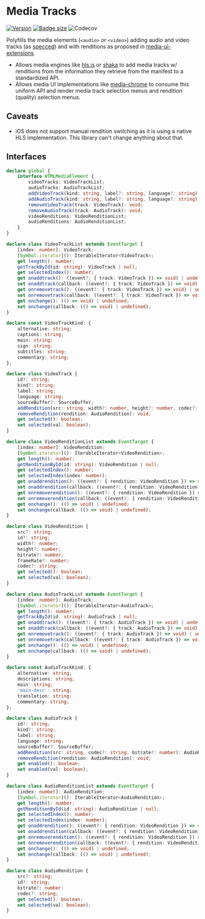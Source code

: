 # Media Tracks

[![Version](https://img.shields.io/npm/v/media-tracks?style=flat-square)](https://www.npmjs.com/package/media-tracks) 
[![Badge size](https://img.badgesize.io/https://cdn.jsdelivr.net/npm/media-tracks/+esm?compression=gzip&label=gzip&style=flat-square)](https://cdn.jsdelivr.net/npm/media-tracks/+esm)
![Codecov](https://img.shields.io/codecov/c/github/muxinc/media-tracks?style=flat-square)


Polyfills the media elements (`<audio>` or `<video>`) adding audio and video tracks (as [specced](https://html.spec.whatwg.org/multipage/media.html#media-resources-with-multiple-media-tracks)) and with renditions as proposed in [media-ui-extensions](https://github.com/video-dev/media-ui-extensions).

- Allows media engines like [hls.js](https://github.com/video-dev/hls.js)
or [shaka](https://github.com/shaka-project/shaka-player) to add media tracks w/
renditions from the information they retrieve from the manifest to a standardized
API.
- Allows media UI implementations like [media-chrome](https://github.com/muxinc/media-chrome) to consume this uniform API and render media track selection menus
and rendition (quality) selection menus.


## Caveats

- iOS does not support manual rendition switching as it is using a native
  HLS implementation. This library can't change anything about that. 

## Interfaces

```ts
declare global {
    interface HTMLMediaElement {
        videoTracks: VideoTrackList;
        audioTracks: AudioTrackList;
        addVideoTrack(kind: string, label?: string, language?: string): VideoTrack;
        addAudioTrack(kind: string, label?: string, language?: string): AudioTrack;
        removeVideoTrack(track: VideoTrack): void;
        removeAudioTrack(track: AudioTrack): void;
        videoRenditions: VideoRenditionList;
        audioRenditions: AudioRenditionList;
    }
}

declare class VideoTrackList extends EventTarget {
    [index: number]: VideoTrack;
    [Symbol.iterator](): IterableIterator<VideoTrack>;
    get length(): number;
    getTrackById(id: string): VideoTrack | null;
    get selectedIndex(): number;
    get onaddtrack(): ((event?: { track: VideoTrack }) => void) | undefined;
    set onaddtrack(callback: ((event?: { track: VideoTrack }) => void) | undefined);
    get onremovetrack(): ((event?: { track: VideoTrack }) => void) | undefined;
    set onremovetrack(callback: ((event?: { track: VideoTrack }) => void) | undefined);
    get onchange(): (() => void) | undefined;
    set onchange(callback: (() => void) | undefined);
}

declare const VideoTrackKind: {
    alternative: string;
    captions: string;
    main: string;
    sign: string;
    subtitles: string;
    commentary: string;
};

declare class VideoTrack {
    id?: string;
    kind?: string;
    label: string;
    language: string;
    sourceBuffer?: SourceBuffer;
    addRendition(src: string, width?: number, height?: number, codec?: string, bitrate?: number, frameRate?: number): VideoRendition;
    removeRendition(rendition: AudioRendition): void;
    get selected(): boolean;
    set selected(val: boolean);
}

declare class VideoRenditionList extends EventTarget {
    [index: number]: VideoRendition;
    [Symbol.iterator](): IterableIterator<VideoRendition>;
    get length(): number;
    getRenditionById(id: string): VideoRendition | null;
    get selectedIndex(): number;
    set selectedIndex(index: number);
    get onaddrendition(): ((event?: { rendition: VideoRendition }) => void) | undefined;
    set onaddrendition(callback: ((event?: { rendition: VideoRendition }) => void) | undefined);
    get onremoverendition(): ((event?: { rendition: VideoRendition }) => void) | undefined;
    set onremoverendition(callback: ((event?: { rendition: VideoRendition }) => void) | undefined);
    get onchange(): (() => void) | undefined;
    set onchange(callback: (() => void) | undefined);
}

declare class VideoRendition {
    src?: string;
    id?: string;
    width?: number;
    height?: number;
    bitrate?: number;
    frameRate?: number;
    codec?: string;
    get selected(): boolean;
    set selected(val: boolean);
}

declare class AudioTrackList extends EventTarget {
    [index: number]: AudioTrack;
    [Symbol.iterator](): IterableIterator<AudioTrack>;
    get length(): number;
    getTrackById(id: string): AudioTrack | null;
    get onaddtrack(): ((event?: { track: AudioTrack }) => void) | undefined;
    set onaddtrack(callback: ((event?: { track: AudioTrack }) => void) | undefined);
    get onremovetrack(): ((event?: { track: AudioTrack }) => void) | undefined;
    set onremovetrack(callback: ((event?: { track: AudioTrack }) => void) | undefined);
    get onchange(): (() => void) | undefined;
    set onchange(callback: (() => void) | undefined);
}

declare const AudioTrackKind: {
    alternative: string;
    descriptions: string;
    main: string;
    'main-desc': string;
    translation: string;
    commentary: string;
};

declare class AudioTrack {
    id?: string;
    kind?: string;
    label: string;
    language: string;
    sourceBuffer?: SourceBuffer;
    addRendition(src: string, codec?: string, bitrate?: number): AudioRendition;
    removeRendition(rendition: AudioRendition): void;
    get enabled(): boolean;
    set enabled(val: boolean);
}

declare class AudioRenditionList extends EventTarget {
    [index: number]: AudioRendition;
    [Symbol.iterator](): IterableIterator<AudioRendition>;
    get length(): number;
    getRenditionById(id: string): AudioRendition | null;
    get selectedIndex(): number;
    set selectedIndex(index: number);
    get onaddrendition(): ((event?: { rendition: VideoRendition }) => void) | undefined;
    set onaddrendition(callback: ((event?: { rendition: VideoRendition }) => void) | undefined);
    get onremoverendition(): ((event?: { rendition: VideoRendition }) => void) | undefined;
    set onremoverendition(callback: ((event?: { rendition: VideoRendition }) => void) | undefined);
    get onchange(): (() => void) | undefined;
    set onchange(callback: (() => void) | undefined);
}

declare class AudioRendition {
    src?: string;
    id?: string;
    bitrate?: number;
    codec?: string;
    get selected(): boolean;
    set selected(val: boolean);
}
```
